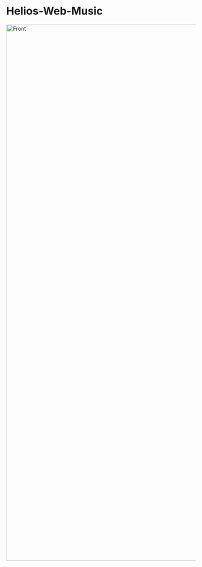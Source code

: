 # Helios-Web-Music


<img width="1424" alt="Front" src="https://github.com/user-attachments/assets/34c1d9fc-7e1a-4aa8-b848-5fa56de3af61" />
